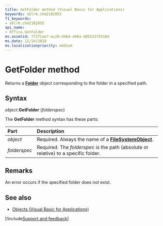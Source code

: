 ```yaml
---
title: GetFolder method (Visual Basic for Applications)
keywords: vblr6.chm2182055
f1_keywords:
- vblr6.chm2182055
api_name:
- Office.GetFolder
ms.assetid: 772f1ae7-ac29-d4b4-e08a-d8553375510d
ms.date: 12/14/2018
ms.localizationpriority: medium
---
```



# GetFolder method

Returns a **[Folder](folder-object.md)** object corresponding to the folder in a specified path.

## Syntax

_object_.**GetFolder** (_folderspec_)

The **GetFolder** method syntax has these parts:

|Part|Description|
|:-----|:-----|
| _object_|Required. Always the name of a **[FileSystemObject](filesystemobject-object.md)**.|
| _folderspec_|Required. The _folderspec_ is the path (absolute or relative) to a specific folder.|

## Remarks

An error occurs if the specified folder does not exist.

## See also

- [Objects (Visual Basic for Applications)](../objects-visual-basic-for-applications.md)

[!include[Support and feedback](~/includes/feedback-boilerplate.md)]

